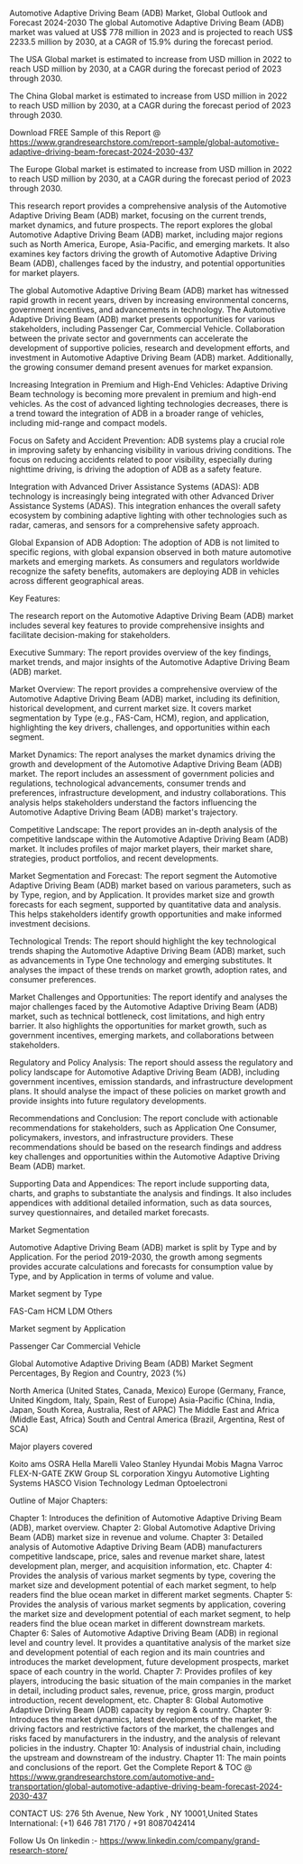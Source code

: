 Automotive Adaptive Driving Beam (ADB) Market, Global Outlook and Forecast 2024-2030
The global Automotive Adaptive Driving Beam (ADB) market was valued at US$ 778 million in 2023 and is projected to reach US$ 2233.5 million by 2030, at a CAGR of 15.9% during the forecast period.

The USA Global market is estimated to increase from USD million in 2022 to reach USD million by 2030, at a CAGR during the forecast period of 2023 through 2030.

The China Global market is estimated to increase from USD million in 2022 to reach USD million by 2030, at a CAGR during the forecast period of 2023 through 2030.

Download FREE Sample of this Report @ https://www.grandresearchstore.com/report-sample/global-automotive-adaptive-driving-beam-forecast-2024-2030-437

The Europe Global market is estimated to increase from USD million in 2022 to reach USD million by 2030, at a CAGR during the forecast period of 2023 through 2030.

This research report provides a comprehensive analysis of the Automotive Adaptive Driving Beam (ADB) market, focusing on the current trends, market dynamics, and future prospects. The report explores the global Automotive Adaptive Driving Beam (ADB) market, including major regions such as North America, Europe, Asia-Pacific, and emerging markets. It also examines key factors driving the growth of Automotive Adaptive Driving Beam (ADB), challenges faced by the industry, and potential opportunities for market players.

The global Automotive Adaptive Driving Beam (ADB) market has witnessed rapid growth in recent years, driven by increasing environmental concerns, government incentives, and advancements in technology. The Automotive Adaptive Driving Beam (ADB) market presents opportunities for various stakeholders, including Passenger Car, Commercial Vehicle. Collaboration between the private sector and governments can accelerate the development of supportive policies, research and development efforts, and investment in Automotive Adaptive Driving Beam (ADB) market. Additionally, the growing consumer demand present avenues for market expansion.

Increasing Integration in Premium and High-End Vehicles: Adaptive Driving Beam technology is becoming more prevalent in premium and high-end vehicles. As the cost of advanced lighting technologies decreases, there is a trend toward the integration of ADB in a broader range of vehicles, including mid-range and compact models.

Focus on Safety and Accident Prevention: ADB systems play a crucial role in improving safety by enhancing visibility in various driving conditions. The focus on reducing accidents related to poor visibility, especially during nighttime driving, is driving the adoption of ADB as a safety feature.

Integration with Advanced Driver Assistance Systems (ADAS): ADB technology is increasingly being integrated with other Advanced Driver Assistance Systems (ADAS). This integration enhances the overall safety ecosystem by combining adaptive lighting with other technologies such as radar, cameras, and sensors for a comprehensive safety approach.

Global Expansion of ADB Adoption: The adoption of ADB is not limited to specific regions, with global expansion observed in both mature automotive markets and emerging markets. As consumers and regulators worldwide recognize the safety benefits, automakers are deploying ADB in vehicles across different geographical areas.

Key Features:

The research report on the Automotive Adaptive Driving Beam (ADB) market includes several key features to provide comprehensive insights and facilitate decision-making for stakeholders.

Executive Summary: The report provides overview of the key findings, market trends, and major insights of the Automotive Adaptive Driving Beam (ADB) market.

Market Overview: The report provides a comprehensive overview of the Automotive Adaptive Driving Beam (ADB) market, including its definition, historical development, and current market size. It covers market segmentation by Type (e.g., FAS-Cam, HCM), region, and application, highlighting the key drivers, challenges, and opportunities within each segment.

Market Dynamics: The report analyses the market dynamics driving the growth and development of the Automotive Adaptive Driving Beam (ADB) market. The report includes an assessment of government policies and regulations, technological advancements, consumer trends and preferences, infrastructure development, and industry collaborations. This analysis helps stakeholders understand the factors influencing the Automotive Adaptive Driving Beam (ADB) market's trajectory.

Competitive Landscape: The report provides an in-depth analysis of the competitive landscape within the Automotive Adaptive Driving Beam (ADB) market. It includes profiles of major market players, their market share, strategies, product portfolios, and recent developments.

Market Segmentation and Forecast: The report segment the Automotive Adaptive Driving Beam (ADB) market based on various parameters, such as by Type, region, and by Application. It provides market size and growth forecasts for each segment, supported by quantitative data and analysis. This helps stakeholders identify growth opportunities and make informed investment decisions.

Technological Trends: The report should highlight the key technological trends shaping the Automotive Adaptive Driving Beam (ADB) market, such as advancements in Type One technology and emerging substitutes. It analyses the impact of these trends on market growth, adoption rates, and consumer preferences.

Market Challenges and Opportunities: The report identify and analyses the major challenges faced by the Automotive Adaptive Driving Beam (ADB) market, such as technical bottleneck, cost limitations, and high entry barrier. It also highlights the opportunities for market growth, such as government incentives, emerging markets, and collaborations between stakeholders.

Regulatory and Policy Analysis: The report should assess the regulatory and policy landscape for Automotive Adaptive Driving Beam (ADB), including government incentives, emission standards, and infrastructure development plans. It should analyse the impact of these policies on market growth and provide insights into future regulatory developments.

Recommendations and Conclusion: The report conclude with actionable recommendations for stakeholders, such as Application One Consumer, policymakers, investors, and infrastructure providers. These recommendations should be based on the research findings and address key challenges and opportunities within the Automotive Adaptive Driving Beam (ADB) market.

Supporting Data and Appendices: The report include supporting data, charts, and graphs to substantiate the analysis and findings. It also includes appendices with additional detailed information, such as data sources, survey questionnaires, and detailed market forecasts.

Market Segmentation

Automotive Adaptive Driving Beam (ADB) market is split by Type and by Application. For the period 2019-2030, the growth among segments provides accurate calculations and forecasts for consumption value by Type, and by Application in terms of volume and value.

Market segment by Type

FAS-Cam
HCM
LDM
Others

Market segment by Application

Passenger Car
Commercial Vehicle

Global Automotive Adaptive Driving Beam (ADB) Market Segment Percentages, By Region and Country, 2023 (%)

North America (United States, Canada, Mexico)
Europe (Germany, France, United Kingdom, Italy, Spain, Rest of Europe)
Asia-Pacific (China, India, Japan, South Korea, Australia, Rest of APAC)
The Middle East and Africa (Middle East, Africa)
South and Central America (Brazil, Argentina, Rest of SCA)

Major players covered

Koito
ams OSRA
Hella
Marelli
Valeo
Stanley
Hyundai Mobis
Magna
Varroc
FLEX-N-GATE
ZKW Group
SL corporation
Xingyu Automotive Lighting Systems
HASCO Vision Technology
Ledman Optoelectroni

Outline of Major Chapters:

Chapter 1: Introduces the definition of Automotive Adaptive Driving Beam (ADB), market overview.
Chapter 2: Global Automotive Adaptive Driving Beam (ADB) market size in revenue and volume.
Chapter 3: Detailed analysis of Automotive Adaptive Driving Beam (ADB) manufacturers competitive landscape, price, sales and revenue market share, latest development plan, merger, and acquisition information, etc.
Chapter 4: Provides the analysis of various market segments by type, covering the market size and development potential of each market segment, to help readers find the blue ocean market in different market segments.
Chapter 5: Provides the analysis of various market segments by application, covering the market size and development potential of each market segment, to help readers find the blue ocean market in different downstream markets.
Chapter 6: Sales of Automotive Adaptive Driving Beam (ADB) in regional level and country level. It provides a quantitative analysis of the market size and development potential of each region and its main countries and introduces the market development, future development prospects, market space of each country in the world.
Chapter 7: Provides profiles of key players, introducing the basic situation of the main companies in the market in detail, including product sales, revenue, price, gross margin, product introduction, recent development, etc.
Chapter 8: Global Automotive Adaptive Driving Beam (ADB) capacity by region & country.
Chapter 9: Introduces the market dynamics, latest developments of the market, the driving factors and restrictive factors of the market, the challenges and risks faced by manufacturers in the industry, and the analysis of relevant policies in the industry.
Chapter 10: Analysis of industrial chain, including the upstream and downstream of the industry.
Chapter 11: The main points and conclusions of the report.
Get the Complete Report & TOC @ https://www.grandresearchstore.com/automotive-and-transportation/global-automotive-adaptive-driving-beam-forecast-2024-2030-437

CONTACT US:
276 5th Avenue, New York , NY 10001,United States
International: (+1) 646 781 7170 / +91 8087042414

Follow Us On linkedin :- https://www.linkedin.com/company/grand-research-store/

